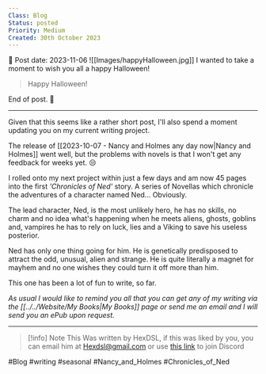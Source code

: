 ```yaml
---
Class: Blog
Status: posted
Priority: Medium
Created: 30th October 2023
---
```

📆 Post date: 2023-11-06 
![[Images/happyHalloween.jpg]]
I wanted to take a moment to wish you all a happy Halloween!

> Happy Halloween!

End of post. 🎃

---

Given that this seems like a rather short post, I'll also spend a moment updating you on my current writing project.

The release of [[2023-10-07 - Nancy and Holmes any day now|Nancy and Holmes]] went well, but the problems with novels is that I won't get any feedback for weeks yet. 😒

I rolled onto my next project within just a few days and am now 45 pages into the first *'Chronicles of Ned'* story.  A series of Novellas which chronicle the adventures of a character named Ned... Obviously.

The lead character, Ned, is the most unlikely hero, he has no skills, no charm and no idea what's happening when he meets aliens, ghosts, goblins and, vampires he has to rely on luck, lies and a Viking to save his useless posterior. 

Ned has only one thing going for him. He is genetically predisposed to attract the odd, unusual, alien and strange. He is quite literally a magnet for mayhem and no one wishes they could turn it off more than him.

This one has been a lot of fun to write, so far. 

*As usual I would like to remind you all that you can get any of my writing via the [[../../Website/My Books|My Books]] page or send me an email and I will send you an ePub upon request.*

---

> [!info] Note
> This Was written by HexDSL, if this was liked by you, you can email him at [Hexdsl@gmail.com](mailto:hexdsl@gmail.com) or use [this link](https://discord.hexdsl.com) to join Discord

#Blog #writing #seasonal #Nancy_and_Holmes #Chronicles_of_Ned
